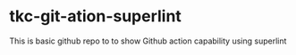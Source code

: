 # tkc-git-ation-superlint
This is basic github repo to to show Github action capability using superlint
